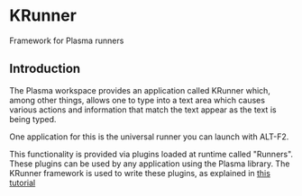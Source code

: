 # KRunner

Framework for Plasma runners

## Introduction

The Plasma workspace provides an application called KRunner which, among other
things, allows one to type into a text area which causes various actions and
information that match the text appear as the text is being typed.

One application for this is the universal runner you can launch with ALT-F2.

This functionality is provided via plugins loaded at runtime called "Runners".
These plugins can be used by any application using the Plasma library. The
KRunner framework is used to write these plugins, as explained in
[this tutorial](https://develop.kde.org/docs/plasma/krunner/)

